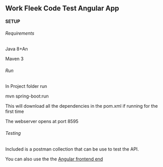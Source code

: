 <h2>Work Fleek Code Test Angular App</h2>

<h4>SETUP</h4>

<h6>Requirements</h6>
<p>Java 8+An    </p>
<p>Maven 3</p>

<h6>Run</h6>

<p>In Project folder run</p>
<p> mvn spring-boot:run </p>
<p>This will download all the dependencies in the pom.xml if running for the first time </p>
<p>The webserver opens at port 8595</p>

<h6>Testing</h6>  
<p>Included is a postman collection that can be use to test the API.</p> 
<p>You can also use the the <a href="https://github.com/sulemaez/Work-Fleek-Code-Test-Angular">Angular frontend end</a> </p>